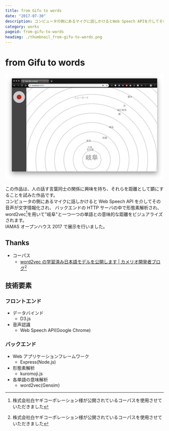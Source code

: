 ```yaml
---
title: from Gifu to words
date: "2017-07-30"
description: コンピュータの側にあるマイクに話しかけるとWeb Speech APIを介してその音声が文字情報化され、バックエンドのHTTPサーバの中で形態素解析され、word2vecライブラリを用いて"岐阜"と一つ一つの単語との意味的な距離をビジュアライズする。IAMASオープンハウス2017で展示を行った。
category: works
pageid: from-gifu-to-words
headimg: ./thumbnail_from-gifu-to-words.png
---
```


# from Gifu to words

![from Gifu to words](./from-gifu-to-words.png "from Gifu to words")

この作品は、人の話す言葉同士の関係に興味を持ち、それらを距離として顕にすることを試みた作品です。  
コンピュータの側にあるマイクに話しかけると Web Speech API を介してその音声が文字情報化され、
バックエンドの HTTP サーバの中で形態素解析され、
word2vec[^1]を用いて"岐阜"と一つ一つの単語との意味的な距離をビジュアライズされます。  
IAMAS オープンハウス 2017 で展示を行いました。

[^1]: 株式会社白ヤギコーポレーション様が公開されているコーパスを使用させていただきました

## Thanks

- コーパス
  - [word2vec の学習済み日本語モデルを公開します | カメリオ開発者ブログ](http://aial.shiroyagi.co.jp/2017/02/japanese-word2vec-model-builder)[^1]

## 技術要素

### フロントエンド

- データバインド
  - D3.js
- 音声認識
  - Web Speech API(Google Chrome)

### バックエンド

- Web アプリケーションフレームワーク
  - Express(Node.js)
- 形態素解析
  - kuromoji.js
- 各単語の意味解析
  - word2vec(Gensim)
